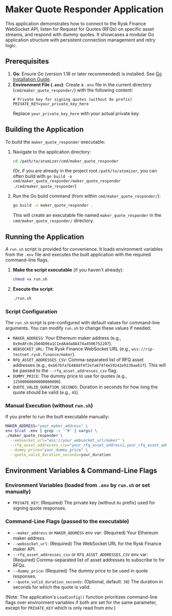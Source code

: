 # Maker Quote Responder Application

This application demonstrates how to connect to the Rysk Finance WebSocket API, listen for Request for Quotes (RFQs) on specific asset streams, and respond with dummy quotes. It showcases a modular Go application structure with persistent connection management and retry logic.

## Prerequisites

1.  **Go**: Ensure Go (version 1.18 or later recommended) is installed. See [Go Installation Guide](https://go.dev/doc/install).
2.  **Environment File (`.env`)**: Create a `.env` file in the current directory (`cmd/maker_quote_responder/`) with the following content:
    ```env
    # Private key for signing quotes (without 0x prefix)
    PRIVATE_KEY=your_private_key_here 
    ```
    Replace `your_private_key_here` with your actual private key.

## Building the Application

To build the `maker_quote_responder` executable:

1.  Navigate to the application directory:
    ```bash
    cd /path/to/atomizer/cmd/maker_quote_responder
    ```
    (Or, if you are already in the project root `/path/to/atomizer`, you can often build with `go build -o cmd/maker_quote_responder/maker_quote_responder ./cmd/maker_quote_responder`)

2.  Run the Go build command (from within `cmd/maker_quote_responder/`):
    ```bash
    go build -o maker_quote_responder .
    ```
    This will create an executable file named `maker_quote_responder` in the `cmd/maker_quote_responder/` directory.

## Running the Application

A `run.sh` script is provided for convenience. It loads environment variables from the `.env` file and executes the built application with the required command-line flags.

1.  **Make the script executable** (if you haven't already):
    ```bash
    chmod +x run.sh
    ```
2.  **Execute the script**:
    ```bash
    ./run.sh
    ```

### Script Configuration

The `run.sh` script is pre-configured with default values for command-line arguments. You can modify `run.sh` to change these values if needed:

*   `MAKER_ADDRESS`: Your Ethereum maker address (e.g., `0x9eAFc0c2b04D96a1C1edAdda8A474a4506752207`).
*   `WEBSOCKET_URL`: The Rysk Finance WebSocket URL (e.g., `wss://rip-testnet.rysk.finance/maker`).
*   `RFQ_ASSET_ADDRESSES_CSV`: Comma-separated list of RFQ asset addresses (e.g., `0xb67bfa7b488df4f2efa874f4e59242e9130ae61f`). This will be passed to the `--rfq_asset_addresses_csv` flag.
*   `DUMMY_PRICE`: The dummy price to use for quotes (e.g., `12500000000000000000`).
*   `QUOTE_VALID_DURATION_SECONDS`: Duration in seconds for how long the quote should be valid (e.g., `45`).

### Manual Execution (without `run.sh`)

If you prefer to run the built executable manually:

```bash
MAKER_ADDRESS="your_maker_address" \
env $(cat .env | grep -v '^#' | xargs) \
./maker_quote_responder \
  --websocket_url="wss://your_websocket_url/maker" \
  --rfq_asset_addresses_csv="your_rfq_asset_address1,your_rfq_asset_address2" \
  --dummy_price="your_dummy_price" \
  --quote_valid_duration_seconds=your_duration
```

## Environment Variables & Command-Line Flags

### Environment Variables (loaded from `.env` by `run.sh` or set manually)

*   `PRIVATE_KEY`: (Required) The private key (without `0x` prefix) used for signing quote responses.

### Command-Line Flags (passed to the executable)

*   `--maker_address` or `MAKER_ADDRESS` env var: (Required) Your Ethereum maker address.
*   `--websocket_url`: (Required) The WebSocket URL for the Rysk Finance maker API.
*   `--rfq_asset_addresses_csv` or `RFQ_ASSET_ADDRESSES_CSV` env var: (Required) Comma-separated list of asset addresses to subscribe to for RFQs.
*   `--dummy_price`: (Required) The dummy price to be used in quote responses.
*   `--quote_valid_duration_seconds`: (Optional, default: `30`) The duration in seconds for which the quote is valid.

(Note: The application's `LoadConfig()` function prioritizes command-line flags over environment variables if both are set for the same parameter, except for `PRIVATE_KEY` which is only read from env.)
